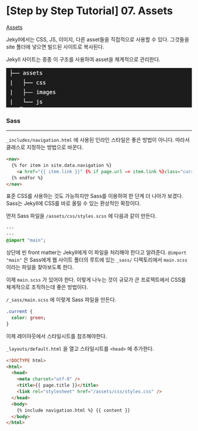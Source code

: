 # [Step by Step Tutorial] 07. Assets

[Assets](https://jekyllrb.com/docs/step-by-step/07-assets/)

Jekyll에서는 CSS, JS, 이미지, 다른 asset들을 직접적으로 사용할 수 있다. 그것들을 site 폴더에 넣으면 빌드된 사이트로 복사된다.

Jekyll 사이트는 종종 이 구조를 사용하여 asset을 체계적으로 관리한다.

![Step-by-Step-Tutorial-07-Assets-image-0](./images/Step-by-Step-Tutorial-07-Assets-image-0.png)

### Sass

---

`_includes/navigation.html` 에 사용된 인라인 스타일은 좋은 방법이 아니다. 따라서 클래스로 지정하는 방법으로 바꾼다.

```html
<nav>
  {% for item in site.data.navigation %}
    <a href="{{ item.link }}" {% if page.url == item.link %}class="current"{% endif %}>{{ item.name }}</a>
  {% endfor %}
</nav>
```

표준 CSS를 사용하는 것도 가능하지만 Sass를 이용하여 한 단계 더 나아가 보겠다. Sass는 Jekyll에 CSS를 바로 올릴 수 있는 환상적인 확장이다.

먼저 Sass 파일을 `/assets/css/styles.scss` 에 다음과 같이 만든다.

```sass
---
---
@import "main";
```

상단에 빈 front matter는 Jekyll에게 이 파일을 처리해야 한다고 알려준다. `@import "main"` 은 Sass에게 웹 사이트 폴더의 루트에 있는 `_sass/` 디렉토리에서 `main.scss` 이라는 파일을 찾아보도록 한다.

이제 `main.scss` 가 있어야 한다. 이렇게 나누는 것이 규모가 큰 프로젝트에서 CSS를 체계적으로 조직하는데 좋은 방법이다.

`/_sass/main.scss` 에 이렇게 Sass 파일을 만든다.

```sass
.current {
  color: green;
}
```

이제 레이아웃에서 스타일시트를 참조해야한다.

`_layouts/default.html` 을 열고 스타일시트를 `<head>` 에 추가한다.

```html
<!DOCTYPE html>
<html>
  <head>
    <meta charset="utf-8" />
    <title>{{ page.title }}</title>
    <link rel="stylesheet" href="/assets/css/styles.css" />
  </head>
  <body>
    {% include navigation.html %} {{ content }}
  </body>
</html>
```
